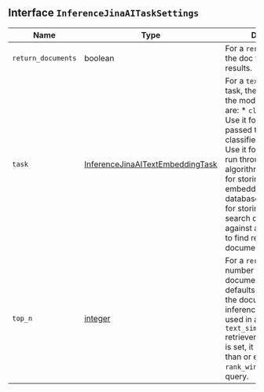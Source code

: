 ## Interface `InferenceJinaAITaskSettings`

| Name | Type | Description |
| - | - | - |
| `return_documents` | boolean | For a `rerank` task, return the doc text within the results. |
| `task` | [InferenceJinaAITextEmbeddingTask](./InferenceJinaAITextEmbeddingTask.md) | For a `text_embedding` task, the task passed to the model. Valid values are: * `classification`: Use it for embeddings passed through a text classifier. * `clustering`: Use it for the embeddings run through a clustering algorithm. * `ingest`: Use it for storing document embeddings in a vector database. * `search`: Use it for storing embeddings of search queries run against a vector database to find relevant documents. |
| `top_n` | [integer](./integer.md) | For a `rerank` task, the number of most relevant documents to return. It defaults to the number of the documents. If this inference endpoint is used in a `text_similarity_reranker` retriever query and `top_n` is set, it must be greater than or equal to `rank_window_size` in the query. |
